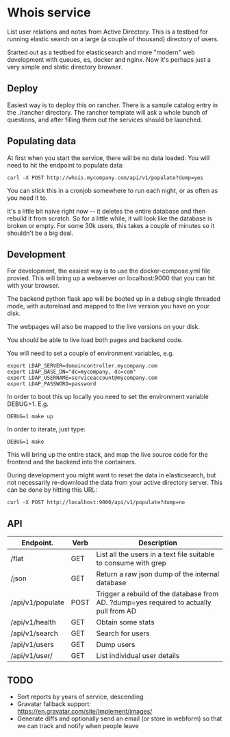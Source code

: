 # Whois service

List user relations and notes from Active Directory. This is a testbed for running elastic search on a large (a couple of thousand) directory of users. 

Started out as a testbed for elasticsearch and more "modern" web development with queues, es, docker and nginx. Now it's perhaps just a very simple and static directory browser.

## Deploy

Easiest way is to deploy this on rancher. There is a sample catalog entry in the ./rancher directory. The rancher template will ask a whole bunch of questions, and after filling them out the services should be launched. 


## Populating data

At first when you start the service, there will be no data loaded. You will need to hit the endpoint to populate data:

```
curl -X POST http://whois.mycompany.com/api/v1/populate?dump=yes
```

You can stick this in a cronjob somewhere to run each night, or as often as you need it to. 

It's a little bit naive right now -- it deletes the entire database and then rebuild it from scratch. So for a little while, it will look like the database is broken or empty. For some 30k users, this takes a couple of minutes so it shouldn't be a big deal.

## Development

For development, the easiest way is to use the docker-compose.yml file provied. This will bring up a webserver on localhost:9000 that you can hit with your browser.

The backend python flask app will be booted up in a debug single threaded mode, with autoreload and mapped to the live version you have on your disk. 

The webpages will also be mapped to the live versions on your disk. 

You should be able to live load both pages and backend code.

You will need to set a couple of environment variables, e.g. 

```
export LDAP_SERVER=domaincontroller.mycompany.com
export LDAP_BASE_DN="dc=mycompany, dc=com"
export LDAP_USERNAME=serviceaccount@mycompany.com
export LDAP_PASSWORD=password
```

In order to boot this up locally you need to set the environment variable DEBUG=1. E.g. 

```
DEBUG=1 make up
```

In order to iterate, just type:

```
DEBUG=1 make
```

This will bring up the entire stack, and map the live source code for the frontend and the backend into the containers.


During development you might want to reset the data in elasticsearch, but not necessarily re-download the data from your active directory server. This can be done by hitting this URL:

```
curl -X POST http://localhost:9000/api/v1/populate?dump=no
```

## API

|Endpoint.        |Verb|Description|
|-----------------|----|-----------|
|/flat            |GET |List all the users in a text file suitable to consume with grep|
|/json            |GET |Return a raw json dump of the internal database|
|/api/v1/populate |POST|Trigger a rebuild of the database from AD. ?dump=yes required to actually pull from AD|
|/api/v1/health   |GET |Obtain some stats|
|/api/v1/search   |GET |Search for users|
|/api/v1/users    |GET |Dump users|
|/api/v1/user/<id>|GET |List individual user details|

## TODO

* Sort reports by years of service, descending
* Gravatar fallback support: https://en.gravatar.com/site/implement/images/
* Generate diffs and optionally send an email (or store in webform) so that we can track and notify when people leave
